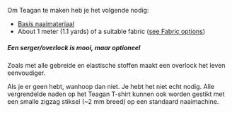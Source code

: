 
Om Teagan te maken heb je het volgende nodig:
- [Basis naaimateriaal](/docs/sewing/basic-sewing-supplies)
- About 1 meter (1.1 yards) of a suitable fabric ([see Fabric options](/docs/patterns/teagan/fabric))

<!--- This link isn't a thing yet, but it follows the site nomenclature, so it should work when everything's up? --->

<Note>

##### Een serger/overlock is mooi, maar optioneel
<p>Zoals met alle gebreide en elastische stoffen maakt een overlock het leven eenvoudiger.</p>
<p>Als je er geen hebt, wanhoop dan niet. Je hebt het niet echt nodig. Alle vergrendelde naden op het Teagan T-shirt kunnen ook worden gestikt met een smalle zigzag stiksel (~2 mm breed) op een standaard naaimachine.</p>

</Note>

